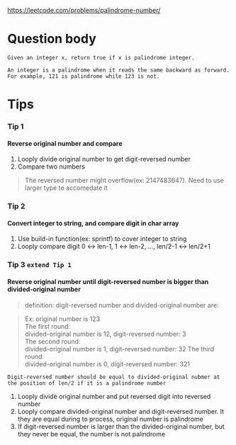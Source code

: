 https://leetcode.com/problems/palindrome-number/

# Question body
```
Given an integer x, return true if x is palindrome integer.

An integer is a palindrome when it reads the same backward as forward. For example, 121 is palindrome while 123 is not.
```

# Tips
### Tip 1
#### Reverse original number and compare

1. Looply divide original number to get digit-reversed number
2. Compare two numbers
> The reversed number might overflow(ex: 2147483647). Need to use larger type to accomedate it

### Tip 2
#### Convert integer to string, and compare digit in char array

1. Use build-in function(ex: sprintf) to cover integer to string
2. Looply compare digit 0 <-> len-1, 1 <-> len-2, ..., len/2-1 <-> len/2+1

### Tip 3 `extend Tip 1`
#### Reverse original number until digit-reversed number is bigger than divided-original number
> definition: digit-reversed number and divided-original number are:

> Ex: original number is 123</br>
> The first round:</br>
> divided-original number is 12, digit-reversed number: 3</br>
> The second round:</br>
> divided-original number is 1, digit-reversed number: 32
> The third round:</br>
> divided-original number is 0, digit-reversed number: 321

`Digit-reversed number should be equal to divided-original nubmer at the position of len/2 if it is a palindrome number`
1. Looply divide original number and put reversed digit into reversed number
2. Looply compare divided-original number and digit-reversed number. It they are equal during to process, original number is palindrome
3. If digit-reversed number is larger than the divided-original number, but they never be equal, the number is not palindrome
